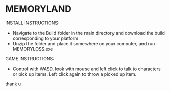 # MEMORYLAND

INSTALL INSTRUCTIONS:
- Navigate to the Build folder in the main directory and download the build corresponding to your platform
- Unzip the folder and place it somewhere on your computer, and run MEMORYLOSS.exe

GAME INSTRUCTIONS:
- Control with WASD, look with mouse and left click to talk to characters or pick up items. Left click again to throw a picked up item.

thank u
